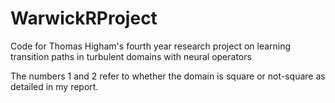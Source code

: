 # WarwickRProject
Code for Thomas Higham's fourth year research project on learning transition paths in turbulent domains with neural operators

The numbers 1 and 2 refer to whether the domain is square or not-square as detailed in my report. 

